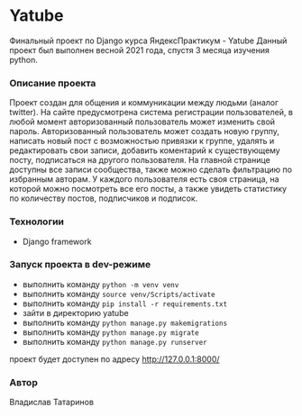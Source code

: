 # Yatube
Финальный проект по Django курса ЯндексПрактикум - Yatube
Данный проект был выполнен весной 2021 года, спустя 3 месяца изучения python.

### Описание проекта
Проект создан для общения и коммуникации между людьми (аналог twitter). На сайте предусмотрена система регистрации пользователей, в любой момент авторизованный пользователь может изменить свой пароль.
Авторизованный пользователь может создать новую группу, написать новый пост с возможностью привязки к группе, удалять и редактировать свои записи, добавить коментарий к существующему посту, подписаться на другого пользователя.
На главной странице доступны все записи сообщества, также можно сделать фильтрацию по избранным авторам. У каждого пользователя есть своя страница, на которой можно посмотреть все его посты, а также увидеть статистику по количеству постов, подписчиков и подписок.

### Технологии
- Django framework

### Запуск проекта в dev-режиме
- выполнить команду ```python -m venv venv```
- выполнить команду ```source venv/Scripts/activate```
- выполнить команду ```pip install -r requirements.txt```
- зайти в директорию yatube
- выполнить команду ```python manage.py makemigrations```
- выполнить команду ```python manage.py migrate```
- выполнить команду ```python manage.py runserver```

проект будет доступен по адресу http://127.0.0.1:8000/

### Автор
Владислав Татаринов